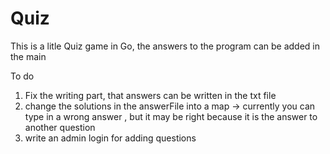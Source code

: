 # Quiz

This is a litle Quiz game in Go, the answers to the program can be added in the main

To do

1. Fix the writing part, that answers can be written in the txt file
2. change the solutions in the answerFile into a map -> currently you can type in a wrong answer , but it may be right because it is the answer to another question
3. write an admin login for adding questions
